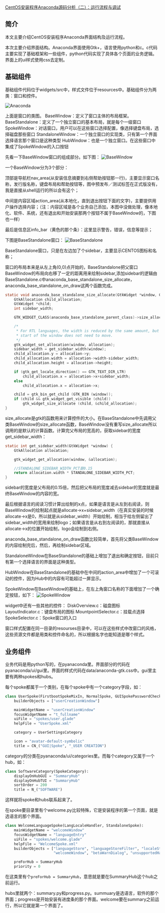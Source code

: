 [CentOS安装程序Anaconda源码分析（二）：运行流程与调试](https://blog.csdn.net/jakelylll/article/details/109016526)
## 简介
本文主要介绍CentOS安装程序Anaconda界面结构及运行流程。

本次主要介绍界面结构。Anaconda界面使用Gtk+，语言使用python和c。c代码主要实现了基础框架和一些组件，python代码实现了具体各个页面的业务逻辑。界面上的ui样式使用css去定制。

## 基础组件
基础组件代码位于widgets/src中，样式文件位于resources中。基础组件分为两类：窗口和控件。

![Anaconda](anaconda-1-1.png)


上面是窗口的类图。
BaseWindow：定义了窗口主体的布局框架。
BaseStandalone：定义了一个独立窗口的基本布局，就是每个一级窗口
SpokeWindow：对话窗口，用户可以在这些窗口选择配置，像选择键盘布局，选择磁盘那些窗口
StandaloneWindow：一个独立窗口的实现类，只有第一个界面选择语言那个窗口是这种类型
HubWindow：也是一个独立窗口。在这些窗口中集成了SpokeWindow的入口按钮

先看一下BaseWindow窗口的组成部分。如下图：
![BaseWindow](anaconda-1-2.png)

一个BaseWindow分为3个部分：

顶部是导航栏nav_area(从安装信息摘要到右侧帮助按钮那一行)，主要显示窗口名称，发行版名称，键盘布局和帮助按钮等，图中预发布／测试标签在正式版没有，我是直接从shell运行的所以会有这个；

中间是内容区域action_area(从本地化，直到退出按钮下面的文字)，主要提供用户操作选择内容；（注：内容区域是各个业务自己添加，本图中没做处理，像本地化、软件、系统，还有退出和开始安装那两个按钮不属于BaseWindow的，下图也一样）

最后是信息区info_bar（黄色的那个条）：这里显示警告，错误，信息等提示；

下图是BaseStandalone窗口：
![BaseStandalone](anaconda-1-3.png)

BaseStandalone窗口，只是在左边加了个sidebar，主要显示CENTOS图标和名称； 

窗口的布局本来是从左上角(0,0)点开始的，BaseStandalone把父窗口BaseWindow的布局向右移了一定的距离用来绘制sidebar,添加sidebar的逻辑由BaseStandalone.c中anaconda_base_standalone_size_allocate， anaconda_base_standalone_on_draw这两个函数完成。

```c
static void anaconda_base_standalone_size_allocate(GtkWidget *window, GtkAllocation *allocation) {
    GtkAllocation child_allocation;
    GtkWidget *child;
    int sidebar_width;

    GTK_WIDGET_CLASS(anaconda_base_standalone_parent_class)->size_allocate(window, allocation);

    /*
     * For RTL languages, the width is reduced by the same amount, but the
     * start of the window does not need to move.
     */
    gtk_widget_set_allocation(window, allocation);
    sidebar_width = get_sidebar_width(window);
    child_allocation.y = allocation->y;
    child_allocation.width = allocation->width-sidebar_width;
    child_allocation.height = allocation->height;

    if (gtk_get_locale_direction() == GTK_TEXT_DIR_LTR)
        child_allocation.x = allocation->x+sidebar_width;
    else
        child_allocation.x = allocation->x;

    child = gtk_bin_get_child (GTK_BIN (window));
    if (child && gtk_widget_get_visible (child))
        gtk_widget_size_allocate (child, &child_allocation);
}
```
size_allocate是gtk的函数用来计算控件的大小。在BaseStandalone中先调用父类BaseWindow的size_allocate函数，BaseWindow没有重写size_allocate所以调用的是默认的计算函数。计算完父布局的宽高的，获取sidebar的宽度get_sidebar_width：
```c
static int get_sidebar_width(GtkWidget *window) {
    GtkAllocation allocation;

    gtk_widget_get_allocation(window, &allocation);

    //STANDALONE_SIDEBAR_WIDTH_PCT是0.15
    return allocation.width * STANDALONE_SIDEBAR_WIDTH_PCT; 
}
```
sidebar的宽度是父布局的0.15倍，然后把父布局的宽度减去sidebar的宽度就是最终BaseWindow的内容的宽。

最后根据语言的阅读习惯计算出绘制的x点，如果是语言是从左到右阅读，则BaseWindow的绘制起点就是allocate->x+sidebar_width（在真实安装的时候allocate->x是0，所以就是从sidebar_width）开始绘制，相当于给左侧留出了sidebar_width的宽用来绘制logo；如果语言是从右到左阅读的，那就直接从allocate->x的位置开始绘制，logo会绘制到右侧。

anaconda_base_standalone_on_draw函数比较简单，首先将父类BaseWindow的内容绘制完后，然后，再绘制sidebar区域。

StandaloneWindow在BaseStandalone的基础上增加了退出和确定按钮，目前只有第一个选择语言的界面是这种类型。

HubWindow在BaseStandalone的基础中在中间的action_area中增加了一个可滚动的控件，因为Hub中的内容有可能超过一屏显示。

SpokeWindow在BaseWindow的基础上，在左上角窗口名称的下面增加了一个确定按钮，如下：
![SpokeWindow](anaconda-1-4.png)


widget中还有一些其他的控件：
DiskOverview.c：磁盘图标
LayoutIndicator.c：键盘布局的图标
MountpointSelector.c：挂载点选择
SpokeSelector.c：Spoke窗口的入口

窗口样式配置在同一目录的resourses目录中，可以在这些样式中改窗口的风格，这些资源文件都是用类和控件命名的，所以根据名字也能知道是哪个样式。

## 业务组件
业务代码是用python写的，在pyanaconda里。界面部分的代码在pyanaconda/ui/gui里。界面的样式代码在data/anaconda-gtk.css中。gui里主要有两种spokes和hubs。

每个spoke都属于一个类别，在每个spoke中有一个category字段，如：
```py
class UserSpoke(FirstbootSpokeMixIn, NormalSpoke, GUISpokePasswordCheckHandler):
    builderObjects = ["userCreationWindow"]

    mainWidgetName = "userCreationWindow"
    focusWidgetName = "t_fullname"
    uiFile = "spokes/user.glade"
    helpFile = "UserSpoke.xml"

    category = UserSettingsCategory

    icon = "avatar-default-symbolic"
    title = CN_("GUI|Spoke", "_USER CREATION")
```
category的分类在pyanaconda/ui/categories里。而每个category又属于一个hub，如：
```python
class SoftwareCategory(SpokeCategory):
    displayOnHubGUI = "SummaryHub"
    displayOnHubTUI = "SummaryHub"
    sortOrder = 200
    title = N_("SOFTWARE")
```
这样就将spoke和hubs联系起来了。

在spoke要目录里有个welcome.py比较特殊，它是安装程序的第一个页面，就是选语言的那个界面。
```python
class WelcomeLanguageSpoke(LangLocaleHandler, StandaloneSpoke):
    mainWidgetName = "welcomeWindow"
    focusWidgetName = "languageEntry"
    uiFile = "spokes/welcome.glade"
    helpFile = "WelcomeSpoke.xml"
    builderObjects = ["languageStore", "languageStoreFilter", "localeStore",
                      "welcomeWindow", "betaWarnDialog", "unsupportedHardwareDialog"]

    preForHub = SummaryHub
    priority = 0
```
在这类里有个`preForHub = SummaryHub`，意思就是要在SummaryHub这个hub之前运行。

hubs里就两个：summary.py和progress.py。summuary是选语言，软件的那个界面；progress是开始安装有进度条的那个界面。welcome要在summary之前运行，所以它就是第一个界面了。